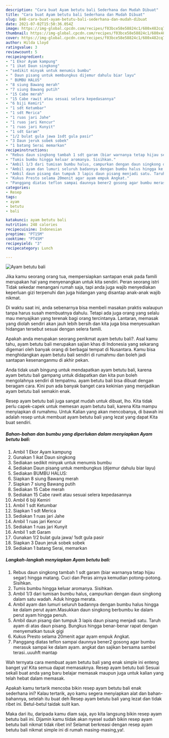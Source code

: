 ```yaml
---
description: "Cara buat Ayam betutu bali Sederhana dan Mudah Dibuat"
title: "Cara buat Ayam betutu bali Sederhana dan Mudah Dibuat"
slug: 848-cara-buat-ayam-betutu-bali-sederhana-dan-mudah-dibuat
date: 2021-07-02T15:50:36.054Z
image: https://img-global.cpcdn.com/recipes/f03bce58e58824c1/680x482cq70/ayam-betutu-bali-foto-resep-utama.jpg
thumbnail: https://img-global.cpcdn.com/recipes/f03bce58e58824c1/680x482cq70/ayam-betutu-bali-foto-resep-utama.jpg
cover: https://img-global.cpcdn.com/recipes/f03bce58e58824c1/680x482cq70/ayam-betutu-bali-foto-resep-utama.jpg
author: Hilda Lloyd
ratingvalue: 3
reviewcount: 5
recipeingredient:
- "1 Ekor Ayam kampung"
- "1 ikat Daun singkong"
- "sedikit minyak untuk menumis bumbu"
- " Daun pisang untuk membungkus dijemur dahulu biar layu"
- " BUMBU HALUS"
- "8 siung Bawang merah"
- "7 siung Bawang putih"
- "15 Cabe merah"
- "15 Cabe rawit atau sesuai selera kepedasannya"
- "6 biji Kemiri"
- "1 sdt Ketumbar"
- "1 sdt Merica"
- "1 ruas jari Jahe"
- "1 ruas jari Kencur"
- "1 ruas jari Kunyit"
- "1 sdt Garam"
- "1/2 bulat gula jawa 1sdt gula pasir"
- "3 Daun jeruk sobek sobek"
- "1 batang Serai memarkan"
recipeinstructions:
- "Rebus daun singkong tambah 1 sdt garam (biar warnanya tetap hijau segar) hingga matang. Cuci dan Peras airnya kemudian potong-potong. Sisihkan."
- "Tumis bumbu hingga keluar aromanya. Sisihkan."
- "Ambil 1/3 dari tumisan bumbu halus, campurkan dengan daun singkong dalam satu wadah. Aduk hingga merata."
- "Ambil ayam dan lumuri seluruh badannya dengan bumbu halus hingga ke dalam perut ayam.Masukkan daun singkong berbumbu ke dalam perut ayam hingga penuh."
- "Ambil daun pisang dan tumpuk 3 lapis daun pisang menjadi satu. Taruh ayam di atas daun pisang. Bungkus hingga benar-benar rapat dengan menyematkan tusuk gigi"
- "Kukus Presto selama 20menit agar ayam empuk Angkat."
- "Panggang diatas teflon sampai daunnya bener2 gosong agar bumbu merasuk sampai ke dalam ayam. angkat dan sajikan bersama sambel terasi..uuuhft mantap"
categories:
- Resep
tags:
- ayam
- betutu
- bali

katakunci: ayam betutu bali 
nutrition: 248 calories
recipecuisine: Indonesian
preptime: "PT15M"
cooktime: "PT45M"
recipeyield: "3"
recipecategory: Lunch

---
```



![Ayam betutu bali](https://img-global.cpcdn.com/recipes/f03bce58e58824c1/680x482cq70/ayam-betutu-bali-foto-resep-utama.jpg)

Jika kamu seorang orang tua, mempersiapkan santapan enak pada famili merupakan hal yang menyenangkan untuk kita sendiri. Peran seorang istri Tidak sekedar menangani rumah saja, tapi anda juga wajib menyediakan keperluan gizi terpenuhi dan juga hidangan yang disantap anak-anak wajib nikmat.

Di waktu  saat ini, anda sebenarnya bisa membeli masakan praktis walaupun tanpa harus susah membuatnya dahulu. Tetapi ada juga orang yang selalu mau menyajikan yang terenak bagi orang tercintanya. Lantaran, memasak yang diolah sendiri akan jauh lebih bersih dan kita juga bisa menyesuaikan hidangan tersebut sesuai dengan selera famili. 



Apakah anda merupakan seorang penikmat ayam betutu bali?. Asal kamu tahu, ayam betutu bali merupakan sajian khas di Indonesia yang sekarang digemari oleh banyak orang di berbagai tempat di Nusantara. Kamu bisa menghidangkan ayam betutu bali sendiri di rumahmu dan boleh jadi santapan kesenanganmu di akhir pekan.

Anda tidak usah bingung untuk mendapatkan ayam betutu bali, karena ayam betutu bali gampang untuk didapatkan dan kita pun boleh mengolahnya sendiri di tempatmu. ayam betutu bali bisa dibuat dengan beragam cara. Kini pun ada banyak banget cara kekinian yang menjadikan ayam betutu bali semakin enak.

Resep ayam betutu bali juga sangat mudah untuk dibuat, lho. Kita tidak perlu capek-capek untuk memesan ayam betutu bali, karena Kita mampu menyiapkan di rumahmu. Untuk Kalian yang akan mencobanya, di bawah ini adalah resep untuk membuat ayam betutu bali yang lezat yang dapat Kita buat sendiri.

<!--inarticleads1-->

##### Bahan-bahan dan bumbu yang diperlukan dalam menyiapkan Ayam betutu bali:

1. Ambil 1 Ekor Ayam kampung
1. Gunakan 1 ikat Daun singkong
1. Sediakan sedikit minyak untuk menumis bumbu
1. Sediakan  Daun pisang untuk membungkus (dijemur dahulu biar layu)
1. Sediakan  BUMBU HALUS:
1. Siapkan 8 siung Bawang merah
1. Siapkan 7 siung Bawang putih
1. Sediakan 15 Cabe merah
1. Sediakan 15 Cabe rawit atau sesuai selera kepedasannya
1. Ambil 6 biji Kemiri
1. Ambil 1 sdt Ketumbar
1. Siapkan 1 sdt Merica
1. Sediakan 1 ruas jari Jahe
1. Ambil 1 ruas jari Kencur
1. Sediakan 1 ruas jari Kunyit
1. Ambil 1 sdt Garam
1. Gunakan 1/2 bulat gula jawa/ 1sdt gula pasir
1. Siapkan 3 Daun jeruk sobek sobek
1. Sediakan 1 batang Serai, memarkan




<!--inarticleads2-->

##### Langkah-langkah menyiapkan Ayam betutu bali:

1. Rebus daun singkong tambah 1 sdt garam (biar warnanya tetap hijau segar) hingga matang. Cuci dan Peras airnya kemudian potong-potong. Sisihkan.
1. Tumis bumbu hingga keluar aromanya. Sisihkan.
1. Ambil 1/3 dari tumisan bumbu halus, campurkan dengan daun singkong dalam satu wadah. Aduk hingga merata.
1. Ambil ayam dan lumuri seluruh badannya dengan bumbu halus hingga ke dalam perut ayam.Masukkan daun singkong berbumbu ke dalam perut ayam hingga penuh.
1. Ambil daun pisang dan tumpuk 3 lapis daun pisang menjadi satu. Taruh ayam di atas daun pisang. Bungkus hingga benar-benar rapat dengan menyematkan tusuk gigi
1. Kukus Presto selama 20menit agar ayam empuk Angkat.
1. Panggang diatas teflon sampai daunnya bener2 gosong agar bumbu merasuk sampai ke dalam ayam. angkat dan sajikan bersama sambel terasi..uuuhft mantap




Wah ternyata cara membuat ayam betutu bali yang enak simple ini enteng banget ya! Kita semua dapat memasaknya. Resep ayam betutu bali Sesuai sekali buat anda yang baru belajar memasak maupun juga untuk kalian yang telah hebat dalam memasak.

Apakah kamu tertarik mencoba bikin resep ayam betutu bali enak sederhana ini? Kalau tertarik, ayo kamu segera menyiapkan alat dan bahan-bahannya, setelah itu buat deh Resep ayam betutu bali yang lezat dan tidak ribet ini. Betul-betul taidak sulit kan. 

Maka dari itu, daripada kamu diam saja, ayo kita langsung bikin resep ayam betutu bali ini. Dijamin kamu tiidak akan nyesel sudah bikin resep ayam betutu bali nikmat tidak ribet ini! Selamat berkreasi dengan resep ayam betutu bali nikmat simple ini di rumah masing-masing,ya!.

